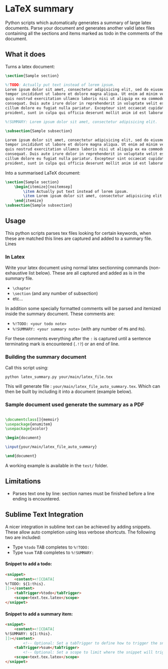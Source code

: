 # LaTeX summary #

Python scripts which automatically generates a summary of large
latex documents. Parse your document and generates another valid latex
files containing all the sections and items marked as todo in the comments
of the document.

## What it does ##

Turns a latex document:

```latex
\section{Sample section}

%!TODO: Actually put text instead of lorem ipsum.
Lorem ipsum dolor sit amet, consectetur adipisicing elit, sed do eiusmod
tempor incididunt ut labore et dolore magna aliqua. Ut enim ad minim veniam,
quis nostrud exercitation ullamco laboris nisi ut aliquip ex ea commodo
consequat. Duis aute irure dolor in reprehenderit in voluptate velit esse
cillum dolore eu fugiat nulla pariatur. Excepteur sint occaecat cupidatat non
proident, sunt in culpa qui officia deserunt mollit anim id est laborum.

%!SUMMARY: Lorem ipsum dolor sit amet, consectetur adipisicing elit.

\subsection{Sample subsection}

Lorem ipsum dolor sit amet, consectetur adipisicing elit, sed do eiusmod
tempor incididunt ut labore et dolore magna aliqua. Ut enim ad minim veniam,
quis nostrud exercitation ullamco laboris nisi ut aliquip ex ea commodo
consequat. Duis aute irure dolor in reprehenderit in voluptate velit esse
cillum dolore eu fugiat nulla pariatur. Excepteur sint occaecat cupidatat non
proident, sunt in culpa qui officia deserunt mollit anim id est laborum.

```

Into a summarised LaTeX document:
```latex
\section{Sample section}
    \begin{itemize}[noitemsep]
        \item Actually put text instead of lorem ipsum.
        \item Lorem ipsum dolor sit amet, consectetur adipisicing elit.
    \end{itemize}
\subsection{Sample subsection}
```


## Usage ##

This python scripts parses tex files looking for certain keywords, when these
are matched this lines are captured and added to a summary file. Lines

### In Latex ###
Write your latex document using normal latex sectionning commands 
(non-exhaustive list below). These are all captured and added as is
in the summary file.

 + `\chapter`
 + `\section` (and any number of subsection)
 + etc...

In addition some specially formatted comments will be parsed and itemized
inside the summary document. These comments are:

 + `%!TODO: <your todo note>`
 + `%!SUMMARY: <your summary note>` (with any number of `M`s and `R`s).

For these comments everything after the `:` is captured
until a sentence terminating mark is encountered (`.!?`) or an end of line.


### Building the summary document ###

Call this script using:

	python latex_summary.py your/main/latex_file.tex

This will generate file : `your/main/latex_file_auto_summary.tex`. Which can 
then be built by including it into a document (example below).

### Sample document used generate the summary as a PDF ###

```latex

\documentclass[]{memoir}
\usepackage{enumitem}
\usepackage{xcolor}

\begin{document}

\input{your/main/latex_file_auto_summary}

\end{document}

```

A working example is available in the `test/` folder.

## Limitations ##

 + Parses text one by line: section names must be finished before a line 
 ending is encountered. 


## Sublime Text Integration ##
 
A nicer integration in sublime text can be achieved by adding snippets.
These allow auto completion using less verbose shortcuts. The following two are included:
 
 + Type `%todo` <kbd>TAB</kbd> completes to `%!TODO: `
 + Type `%sum` <kbd>TAB</kbd> completes to `%!SUMMARY: `


#### Snippet to add a todo:

```html
<snippet>
	<content><![CDATA[
%!TODO: ${1:this}.
]]></content>
	<tabTrigger>%todo</tabTrigger>
	<scope>text.tex.latex</scope>
</snippet>
```

#### Snippet to add a summary item:

```html
<snippet>
	<content><![CDATA[
%!SUMMARY: ${1:this}.
]]></content>
		<!-- Optional: Set a tabTrigger to define how to trigger the snippet -->
	<tabTrigger>%sum</tabTrigger>
		<!-- Optional: Set a scope to limit where the snippet will trigger -->
	<scope>text.tex.latex</scope>
</snippet>
```